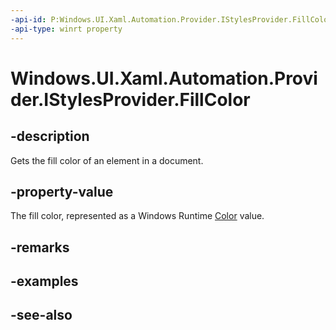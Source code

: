 ```yaml
---
-api-id: P:Windows.UI.Xaml.Automation.Provider.IStylesProvider.FillColor
-api-type: winrt property
---
```


<!-- Property syntax
public Windows.UI.Color FillColor { get; }
-->

# Windows.UI.Xaml.Automation.Provider.IStylesProvider.FillColor

## -description
Gets the fill color of an element in a document.



## -property-value
The fill color, represented as a Windows Runtime  [Color](../windows.ui/color.md) value.

## -remarks

## -examples

## -see-also
